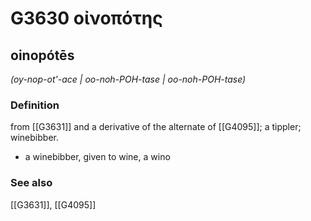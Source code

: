 # G3630 οἰνοπότης

## oinopótēs

_(oy-nop-ot'-ace | oo-noh-POH-tase | oo-noh-POH-tase)_

### Definition

from [[G3631]] and a derivative of the alternate of [[G4095]]; a tippler; winebibber.

- a winebibber, given to wine, a wino

### See also

[[G3631]], [[G4095]]

